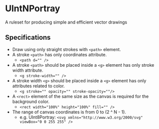 # UIntNPortray

A ruleset for producing simple and efficient vector drawings

## Specifications

- Draw using only straight strokes with `<path>` element.
- A stroke `<path>` has only coordinates attribute.
  - ```<path d="" />```
- A stroke `<path>` should be placed inside a `<g>` element has only stroke width attribute.
  - ```<g stroke-width="" />```
- A stroke width `<g>` should be placed inside a `<g>` element has only attributes related to color.
  - ```<g stroke="" opacity="" stroke-opacity=""/>```
- A `<rect>` element of the same size as the canvas is required for the background color.
  - ```<rect width="100%" height="100%" fill="" />```
- The range of canvas coordinates is from 0 to (2 ^ N - 1).
  - e.g. UInt8Portray: ```<svg xmlns="http://www.w3.org/2000/svg" viewBox="0 0 255 255" />```
